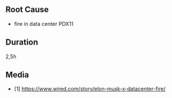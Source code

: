 ## Root Cause

- fire in data center PDX11

## Duration

2,5h

## Media

- \[1] https://www.wired.com/story/elon-musk-x-datacenter-fire/


